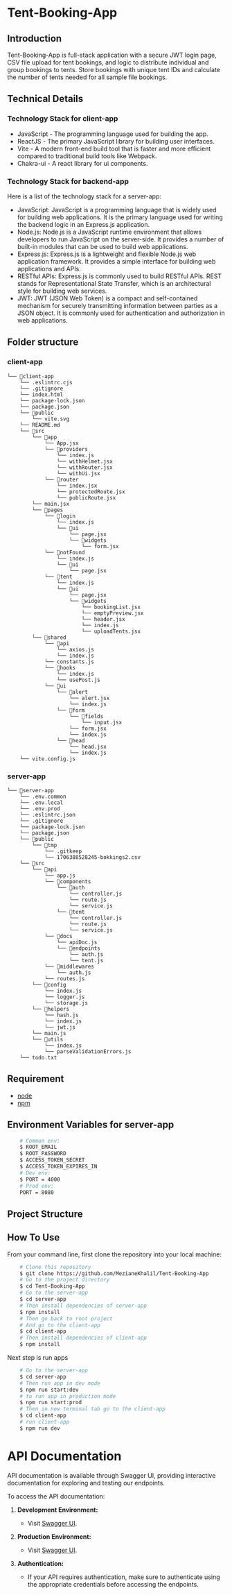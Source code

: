 # Tent-Booking-App

## Introduction
Tent-Booking-App is full-stack application with a secure JWT login page, CSV file upload for tent bookings, and logic to distribute individual and group bookings to tents. Store bookings with unique tent IDs and calculate the number of tents needed for all sample file bookings.

## Technical Details
### Technology Stack for client-app
- JavaScript - The programming language used for building the app.
- ReactJS - The primary JavaScript library for building user interfaces.
- Vite - A modern front-end build tool that is faster and more efficient compared to traditional build tools like Webpack.
- Chakra-ui - A  react library for ui components.

### Technology Stack for backend-app
Here is a list of the technology stack for a server-app:
- JavaScript: JavaScript is a programming language that is widely used for building web applications. It is the primary language used for writing the backend logic in an Express.js application.
- Node.js: Node.js is a JavaScript runtime environment that allows developers to run JavaScript on the server-side. It provides a number of built-in modules that can be used to build web applications.
- Express.js: Express.js is a lightweight and flexible Node.js web application framework. It provides a simple interface for building web applications and APIs.
- RESTful APIs: Express.js is commonly used to build RESTful APIs. REST stands for Representational State Transfer, which is an architectural style for building web services.
- JWT: JWT (JSON Web Token) is a compact and self-contained mechanism for securely transmitting information between parties as a JSON object. It is commonly used for authentication and authorization in web applications.

## Folder structure
### client-app
```
└── 📁client-app
    └── .eslintrc.cjs
    └── .gitignore
    └── index.html
    └── package-lock.json
    └── package.json
    └── 📁public
        └── vite.svg
    └── README.md
    └── 📁src
        └── 📁app
            └── App.jsx
            └── 📁providers
                └── index.js
                └── withHelmet.jsx
                └── withRouter.jsx
                └── withUi.jsx
            └── 📁router
                └── index.jsx
                └── protectedRoute.jsx
                └── publicRoute.jsx
        └── main.jsx
        └── 📁pages
            └── 📁login
                └── index.js
                └── 📁ui
                    └── page.jsx
                    └── 📁widgets
                        └── form.jsx
            └── 📁notFound
                └── index.js
                └── 📁ui
                    └── page.jsx
            └── 📁tent
                └── index.js
                └── 📁ui
                    └── page.jsx
                    └── 📁widgets
                        └── bookingList.jsx
                        └── emptyPreview.jsx
                        └── header.jsx
                        └── index.js
                        └── uploadTents.jsx
        └── 📁shared
            └── 📁api
                └── axios.js
                └── index.js
            └── constants.js
            └── 📁hooks
                └── index.js
                └── usePost.js
            └── 📁ui
                └── 📁alert
                    └── alert.jsx
                    └── index.js
                └── 📁form
                    └── 📁fields
                        └── input.jsx
                    └── form.jsx
                    └── index.js
                └── 📁head
                    └── head.jsx
                    └── index.js
    └── vite.config.js
```

### server-app
```
└── 📁server-app
    └── .env.common
    └── .env.local
    └── .env.prod
    └── .eslintrc.json
    └── .gitignore
    └── package-lock.json
    └── package.json
    └── 📁public
        └── 📁tmp
            └── .gitkeep
            └── 1706388528245-bokkings2.csv
    └── 📁src
        └── 📁api
            └── app.js
            └── 📁components
                └── 📁auth
                    └── controller.js
                    └── route.js
                    └── service.js
                └── 📁tent
                    └── controller.js
                    └── route.js
                    └── service.js
            └── 📁docs
                └── apiDoc.js
                └── 📁endpoints
                    └── auth.js
                    └── tent.js
            └── 📁middlewares
                └── auth.js
            └── routes.js
        └── 📁config
            └── index.js
            └── logger.js
            └── storage.js
        └── 📁helpers
            └── hash.js
            └── index.js
            └── jwt.js
        └── main.js
        └── 📁utils
            └── index.js
            └── parseValidationErrors.js
    └── todo.txt
```

## Requirement
- [node](https://nodejs.org/)
- [npm](https://www.npmjs.com/)

## Environment Variables for server-app
```bash
    # Common env:
    $ ROOT_EMAIL
    $ ROOT_PASSWORD 
    $ ACCESS_TOKEN_SECRET
    $ ACCESS_TOKEN_EXPIRES_IN
    # Dev env:
    $ PORT = 4000
    # Prod env: 
    PORT = 8080
```

## Project Structure

## How To Use
From your command line, first clone the repository into your local machine:
```bash
    # Clone this repository
    $ git clone https://github.com/MezianeKhalil/Tent-Booking-App
    # Go to the project directory
    $ cd Tent-Booking-App
    # Go to the server-app
    $ cd server-app
    # Then install dependencies of server-app
    $ npm install
    # Then go back to root project
    # And go to the client-app
    $ cd client-app
    # Then install dependencies of client-app
    $ npm install
```
Next step is run apps

```bash
    # Go to the server-app
    $ cd server-app
    # Then run app in dev mode
    $ npm run start:dev
    # to run app in production mode
    $ npm run start:prod
    # Then in new terminal tab go to the client-app
    $ cd client-app
    # run client-app
    $ npm run dev
```

# API Documentation

API documentation is available through Swagger UI, providing interactive documentation for exploring and testing our endpoints.

To access the API documentation:

1. **Development Environment:**
   - Visit [Swagger UI](http://localhost:4000/api/documentation).

2. **Production Environment:**
   - Visit [Swagger UI](https://tents.com/api/documentation).

3. **Authentication:**
   - If your API requires authentication, make sure to authenticate using the appropriate credentials before accessing the endpoints.
